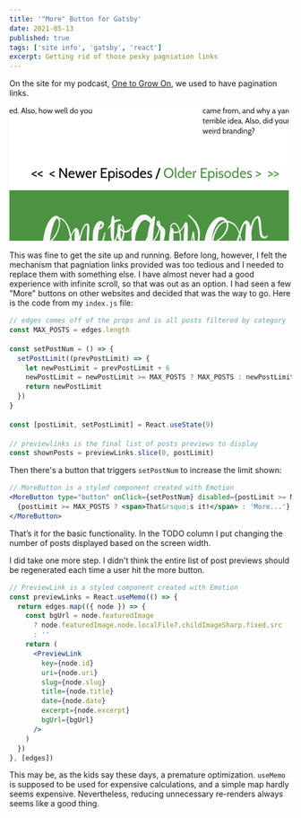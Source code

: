 ```yaml
---
title: '"More" Button for Gatsby'
date: 2021-05-13
published: true
tags: ['site info', 'gatsby', 'react']
excerpt: Getting rid of those pesky pagniation links
---
```


On the site for my podcast, [One to Grow On](https://onetogrowonpod.com), we used to have pagination links.

![links that point to older and newer episodes](./pagination.png)

This was fine to get the site up and running. Before long, however, I felt the mechanism that pagniation links provided was too tedious and I needed to replace them with something else. I have almost never had a good experience with infinite scroll, so that was out as an option. I had seen a few "More" buttons on other websites and decided that was the way to go. Here is the code from my `index.js` file:

```jsx
// edges comes off of the props and is all posts filtered by category
const MAX_POSTS = edges.length

const setPostNum = () => {
  setPostLimit((prevPostLimit) => {
    let newPostLimit = prevPostLimit + 6
    newPostLimit = newPostLimit >= MAX_POSTS ? MAX_POSTS : newPostLimit
    return newPostLimit
  })
}

const [postLimit, setPostLimit] = React.useState(9)

// previewlinks is the final list of posts previews to display
const shownPosts = previewLinks.slice(0, postLimit)
```

Then there's a button that triggers `setPostNum` to increase the limit shown:

```jsx
// MoreButton is a styled component created with Emotion
<MoreButton type="button" onClick={setPostNum} disabled={postLimit >= MAX_POSTS}>
  {postLimit >= MAX_POSTS ? <span>That&rsquo;s it!</span> : 'More...'}
</MoreButton>
```

That&rsquo;s it for the basic functionality. In the TODO column I put changing the number of posts displayed based on the screen width.

I did take one more step. I didn't think the entire list of post previews should be regenerated each time a user hit the more button.

```jsx
// PreviewLink is a styled component created with Emotion
const previewLinks = React.useMemo(() => {
  return edges.map(({ node }) => {
    const bgUrl = node.featuredImage
      ? node.featuredImage.node.localFile?.childImageSharp.fixed.src
      : ''
    return (
      <PreviewLink
        key={node.id}
        uri={node.uri}
        slug={node.slug}
        title={node.title}
        date={node.date}
        excerpt={node.excerpt}
        bgUrl={bgUrl}
      />
    )
  })
}, [edges])
```

This may be, as the kids say these days, a premature optimization. `useMemo` is supposed to be used for expensive calculations, and a simple map hardly seems expensive. Nevertheless, reducing unnecessary re-renders always seems like a good thing.
